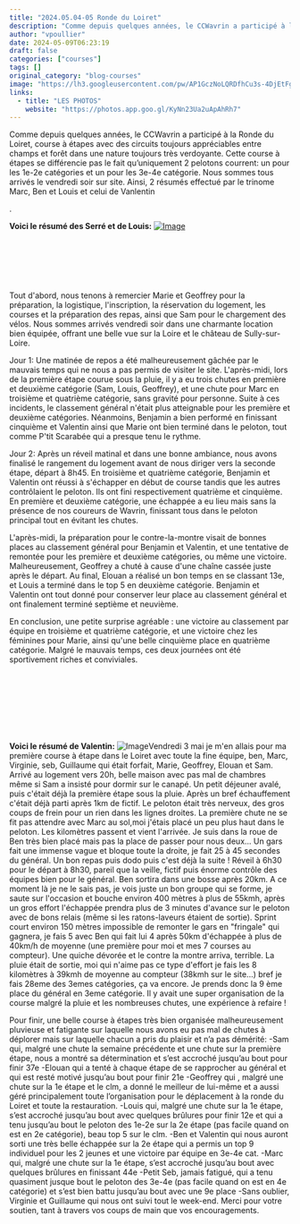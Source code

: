 ```yaml
---
title: "2024.05.04-05 Ronde du Loiret"
description: "Comme depuis quelques années, le CCWavrin a participé à la Ronde du Loiret, course à étapes avec des circuits toujours appréciables entre champs et forêt dans une nature toujours très verdoyante. Cette course à étapes se différencie pas le fait qu’uniquement 2 pelotons courrent: un pour les 1e-2e catégories et un pour les 3e-4e catégorie. Nous sommes tous arrivés le vendredi soir sur site. Ainsi, 2 résumés effectué par le trinome Marc, Ben et Louis et celui de Vanlentin"
author: "vpoullier"
date: 2024-05-09T06:23:19
draft: false
categories: ["courses"]
tags: []
original_category: "blog-courses"
image: "https://lh3.googleusercontent.com/pw/AP1GczNoLQRDfhCu3s-4DjEtFgWEg1R8pe7Ok3HARuDLr1TvahWd7nn3OVs85YLZwiDohoAYTDc8MS5pNxElaG2GCJkO_MjHrmGMW7jpb0xTpCcve_WaDMdEz2ynMMF4EgySz-K6hGQ3F08MOrv7qe6CVjTmkQ=w1340-h1005-s-no-gm?authuser=0"
links:
  - title: "LES PHOTOS"
    website: "https://photos.app.goo.gl/KyNn23Ua2uApAhRh7"
---
```


Comme depuis quelques années, le CCWavrin a participé à la Ronde du Loiret, course à étapes avec des circuits toujours appréciables entre champs et forêt dans une nature toujours très verdoyante. Cette course à étapes se différencie pas le fait qu’uniquement 2 pelotons courrent: un pour les 1e-2e catégories et un pour les 3e-4e catégorie.&nbsp;Nous sommes tous arrivés le vendredi soir sur site. Ainsi, 2 résumés effectué par le trinome Marc, Ben et Louis et celui de Vanlentin

<!--more-->

.

**Voici le résumé des Serré et de Louis:**
[![Image](https://lh3.googleusercontent.com/pw/AP1GczP73PGZLN10jv9lJn6uZxNONvR7Vue6l0JUoQoE-XHoTe0uOsSG6Vug50YLlAZCiaYQSojNKVUipWXqOpR9-xUtJWHJflF4VPHWsDjFfEdp6TRMGNK2qP2l_0xHqXLmu5YpnGgNq_3NFgfWBF197g0blA=w565-h1005-s-no-gm?authuser=0)](https://lh3.googleusercontent.com/pw/AP1GczP73PGZLN10jv9lJn6uZxNONvR7Vue6l0JUoQoE-XHoTe0uOsSG6Vug50YLlAZCiaYQSojNKVUipWXqOpR9-xUtJWHJflF4VPHWsDjFfEdp6TRMGNK2qP2l_0xHqXLmu5YpnGgNq_3NFgfWBF197g0blA=w565-h1005-s-no-gm?authuser=0)

&nbsp;

&nbsp;

&nbsp;

Tout d'abord, nous tenons à remercier Marie et Geoffrey pour la préparation, la logistique, l'inscription, la réservation du logement, les courses et la préparation des repas, ainsi que Sam pour le chargement des vélos. Nous sommes arrivés vendredi soir dans une charmante location bien équipée, offrant une belle vue sur la Loire et le château de Sully-sur-Loire.

Jour 1: Une matinée de repos a été malheureusement gâchée par le mauvais temps qui ne nous a pas permis de visiter le site. L'après-midi, lors de la première étape courue sous la pluie, il y a eu trois chutes en première et deuxième catégorie (Sam, Louis, Geoffrey), et une chute pour Marc en troisième et quatrième catégorie, sans gravité pour personne. Suite à ces incidents, le classement général n'était plus atteignable pour les première et deuxième catégories. Néanmoins, Benjamin a bien performé en finissant cinquième et Valentin ainsi que Marie ont bien terminé dans le peloton, tout comme P'tit Scarabée qui a presque tenu le rythme.

Jour 2: Après un réveil matinal et dans une bonne ambiance, nous avons finalisé le rangement du logement avant de nous diriger vers la seconde étape, départ à 8h45. En troisième et quatrième catégorie, Benjamin et Valentin ont réussi à s'échapper en début de course tandis que les autres contrôlaient le peloton. Ils ont fini respectivement quatrième et cinquième. En première et deuxième catégorie, une échappée a eu lieu mais sans la présence de nos coureurs de Wavrin, finissant tous dans le peloton principal tout en évitant les chutes.

L'après-midi, la préparation pour le contre-la-montre visait de bonnes places au classement général pour Benjamin et Valentin, et une tentative de remontée pour les première et deuxième catégories, ou même une victoire. Malheureusement, Geoffrey a chuté à cause d'une chaîne cassée juste après le départ. Au final, Elouan a réalisé un bon temps en se classant 13e, et Louis a terminé dans le top 5 en deuxième catégorie. Benjamin et Valentin ont tout donné pour conserver leur place au classement général et ont finalement terminé septième et neuvième.

En conclusion, une petite surprise agréable : une victoire au classement par équipe en troisième et quatrième catégorie, et une victoire chez les féminines pour Marie, ainsi qu'une belle cinquième place en quatrième catégorie. Malgré le mauvais temps, ces deux journées ont été sportivement riches et conviviales.

&nbsp;

&nbsp;

&nbsp;

&nbsp;

**Voici le résumé de Valentin:**
![Image](https://lh3.googleusercontent.com/pw/AP1GczOjSoPgHF9NkBvqxHfD7SM9rWSRa2fcOHU5kYJf10wL7dHeh7dLnqDKlWGmXQx6FR1c8-WSqxg1iS6ERQ_1sn84eeIae0J-f7kPIwKTIiOMTpMXVsuo5DCzZxY1Z03fFKsZ_CWLi8G8hjQ7aKiadTBTsw=w959-h720-s-no-gm?authuser=0)Vendredi 3 mai je m'en allais pour ma première course à étape dans le Loiret avec toute la fine équipe, ben, Marc, Virginie, seb, Guillaume qui était forfait, Marie, Geoffrey, Elouan et Sam. Arrivé au logement vers 20h, belle maison avec pas mal de chambres même si Sam a insisté pour dormir sur le canapé. Un petit déjeuner avalé, puis c'était déjà la première étape sous la pluie. Après un bref échauffement c'était déjà parti après 1km de fictif. Le peloton était très nerveux, des gros coups de frein pour un rien dans les lignes droites. La première chute ne se fit pas attendre avec Marc au sol,moi j'étais placé un peu plus haut dans le peloton. Les kilomètres passent et vient l'arrivée. Je suis dans la roue de Ben très bien placé mais pas la place de passer pour nous deux... Un gars fait une immense vague et bloque toute la droite, je fait 25 à 45 secondes du général.
Un bon repas puis dodo puis c'est déjà la suite !
Réveil à 6h30 pour le départ à 8h30, pareil que la veille, fictif puis énorme contrôle des équipes bien pour le général. Ben sortira dans une bosse après 20km. A ce moment là je ne le sais pas, je vois juste un bon groupe qui se forme, je saute sur l'occasion et bouche environ 400 mètres à plus de 55kmh, après un gros effort l'échappée prendra plus de 3 minutes d'avance sur le peloton avec de bons relais (même si les ratons-laveurs étaient de sortie).
Sprint court environ 150 mètres impossible de remonter le gars en "fringale" qui gagnera, je fais 5 avec Ben qui fait lui 4 après 50km d'échappée à plus de 40km/h de moyenne (une première pour moi et mes 7 courses au compteur). Une quiche dévorée et le contre la montre arriva, terrible.
La pluie était de sortie, moi qui n'aime pas ce type d'effort je fais les 8 kilomètres à 39kmh de moyenne au compteur (38kmh sur le site...) bref je fais 28eme des 3emes catégories, ça va encore. Je prends donc la 9 ème place du général en 3eme catégorie. Il y avait une super organisation de la course malgré la pluie et les nombreuses chutes, une expérience à refaire !

Pour finir, une belle course à étapes très bien organisée malheureusement pluvieuse et fatigante sur laquelle nous avons eu pas mal de chutes à déplorer mais sur laquelle chacun a pris du plaisir et n’a pas démérité: 
-Sam qui, malgré une chute la semaine précédente et une chute sur la première étape, nous a montré sa détermination et s’est accroché jusqu’au bout pour finir 37e
-Elouan qui a tenté à chaque étape de se rapprocher au général et qui est resté motivé jusqu’au bout pour finir 21e
-Geoffrey qui , malgré une chute sur la 1e étape et le clm, a donné le meilleur de lui-même et a aussi géré principalement toute l’organisation pour le déplacement à la ronde du Loiret et toute la restauration.
-Louis qui, malgré une chute sur la 1e étape, s’est accroché jusqu’au bout avec quelques brûlures pour finir 12e et qui a tenu jusqu’au bout le peloton des 1e-2e sur la 2e étape (pas facile quand on est en 2e catégorie), beau top 5 sur le clm.
-Ben et Valentin qui nous auront sorti une très belle échappée sur la 2e étape qui a permis un top 9 individuel pour les 2 jeunes et une victoire par équipe en 3e-4e cat.
-Marc qui, malgré une chute sur la 1e étape, s’est accroché jusqu’au bout avec quelques brûlures en finissant 44e
-Petit Seb, jamais fatigué, qui a tenu quasiment jusque bout le peloton des 3e-4e (pas facile quand on est en 4e catégorie) et s’est bien battu jusqu’au bout avec une 9e place
-Sans oublier, Virginie et Guillaume qui nous ont suivi tout le week-end. Merci pour votre soutien, tant à travers vos coups de main que vos encouragements.
